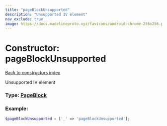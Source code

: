 ```yaml
---
title: "pageBlockUnsupported"
description: "Unsupported IV element"
nav_exclude: true
image: https://docs.madelineproto.xyz/favicons/android-chrome-256x256.png
---
```

# Constructor: pageBlockUnsupported  
[Back to constructors index](index.md)



Unsupported IV element




### Type: [PageBlock](../types/PageBlock.md)


### Example:

```php
$pageBlockUnsupported = ['_' => 'pageBlockUnsupported'];
```  
